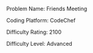 Problem Name: Friends Meeting

Coding Platform: CodeChef

Difficulty Rating: 2100

Difficulty Level: Advanced
